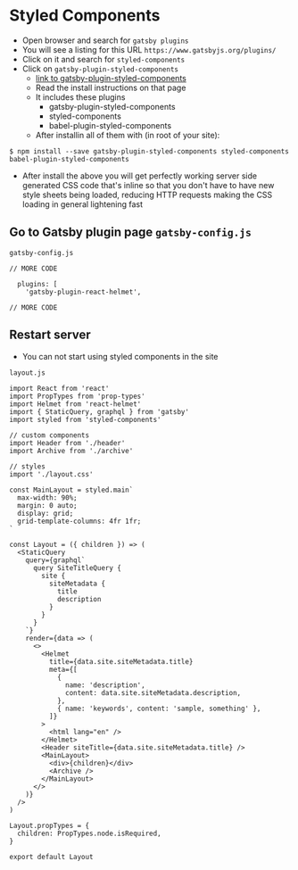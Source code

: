 # Styled Components
* Open browser and search for `gatsby plugins`
* You will see a listing for this URL `https://www.gatsbyjs.org/plugins/`
* Click on it and search for `styled-components`
* Click on `gatsby-plugin-styled-components`
    - [link to gatsby-plugin-styled-components](https://www.gatsbyjs.org/packages/gatsby-plugin-styled-components/?=styled-components)
    - Read the install instructions on that page
    - It includes these plugins
        + gatsby-plugin-styled-components
        + styled-components
        + babel-plugin-styled-components
    - After installin all of them with (in root of your site):

```
$ npm install --save gatsby-plugin-styled-components styled-components babel-plugin-styled-components
```

* After install the above you will get perfectly working server side generated CSS code that's inline so that you don't have to have new style sheets being loaded, reducing HTTP requests making the CSS loading in general lightening fast

## Go to Gatsby plugin page `gatsby-config.js`
`gatsby-config.js`

```
// MORE CODE

  plugins: [
    'gatsby-plugin-react-helmet',

// MORE CODE
```

## Restart server
* You can not start using styled components in the site

`layout.js`

```
import React from 'react'
import PropTypes from 'prop-types'
import Helmet from 'react-helmet'
import { StaticQuery, graphql } from 'gatsby'
import styled from 'styled-components'

// custom components
import Header from './header'
import Archive from './archive'

// styles
import './layout.css'

const MainLayout = styled.main`
  max-width: 90%;
  margin: 0 auto;
  display: grid;
  grid-template-columns: 4fr 1fr;
`

const Layout = ({ children }) => (
  <StaticQuery
    query={graphql`
      query SiteTitleQuery {
        site {
          siteMetadata {
            title
            description
          }
        }
      }
    `}
    render={data => (
      <>
        <Helmet
          title={data.site.siteMetadata.title}
          meta={[
            {
              name: 'description',
              content: data.site.siteMetadata.description,
            },
            { name: 'keywords', content: 'sample, something' },
          ]}
        >
          <html lang="en" />
        </Helmet>
        <Header siteTitle={data.site.siteMetadata.title} />
        <MainLayout>
          <div>{children}</div>
          <Archive />
        </MainLayout>
      </>
    )}
  />
)

Layout.propTypes = {
  children: PropTypes.node.isRequired,
}

export default Layout
```











